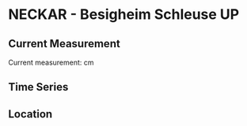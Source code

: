 # NECKAR - Besigheim Schleuse UP

## Current Measurement

Current measurement: <Value topic="rivers/pegel-online/NECKAR/Besigheim_Schleuse_UP/measurementValue"/> cm

## Time Series

<TimeSeries topic="rivers/pegel-online/NECKAR/Besigheim_Schleuse_UP/measurementValue" period="week" />

## Location

<WorldMap>
  <Marker lat="49.007750788145565" lon="9.154354384350126" labelTopic="rivers/pegel-online/NECKAR/Besigheim_Schleuse_UP" />
</WorldMap>
